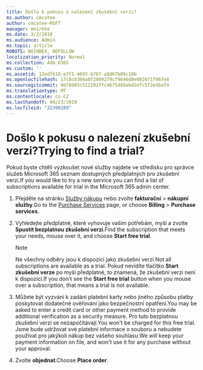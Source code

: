 ```yaml
---
title: Došlo k pokusu o nalezení zkušební verzi?
ms.author: cmcatee
author: cmcatee-MSFT
manager: mnirkhe
ms.date: 3/2/2018
ms.audience: Admin
ms.topic: article
ROBOTS: NOINDEX, NOFOLLOW
localization_priority: Normal
ms.collection: Adm_O365
ms.custom: ''
ms.assetid: 12edf610-e7f1-4693-b767-a8d67b09c10b
ms.openlocfilehash: 17c8cb304a8f2009279cf9646d8e0026f1f967e8
ms.sourcegitcommit: 9d78905c512192ffc4675468abd2efc5f2e4baf4
ms.translationtype: MT
ms.contentlocale: cs-CZ
ms.lasthandoff: 04/23/2019
ms.locfileid: "32390289"
---
```

# <a name="trying-to-find-a-trial"></a><span data-ttu-id="75a15-102">Došlo k pokusu o nalezení zkušební verzi?</span><span class="sxs-lookup"><span data-stu-id="75a15-102">Trying to find a trial?</span></span>

<span data-ttu-id="75a15-103">Pokud byste chtěli vyzkoušet nové služby najdete ve středisku pro správce služeb Microsoft 365 seznam dostupných předplatných pro zkušební verzi.</span><span class="sxs-lookup"><span data-stu-id="75a15-103">If you would like to try a new service you can find a list of subscriptions available for trial in the Microsoft 365 admin center.</span></span>
  
1. <span data-ttu-id="75a15-104">Přejděte na stránku [Služby nákupu](https://go.microsoft.com/fwlink/p/?linkid=868433) nebo zvolte **fakturační** \> **nákupní služby**.</span><span class="sxs-lookup"><span data-stu-id="75a15-104">Go to the [Purchase Services](https://go.microsoft.com/fwlink/p/?linkid=868433) page, or choose **Billing** \> **Purchase services**.</span></span>
    
2. <span data-ttu-id="75a15-105">Vyhledejte předplatné, které vyhovuje vašim potřebám, myší a zvolte **Spustit bezplatnou zkušební verzi**.</span><span class="sxs-lookup"><span data-stu-id="75a15-105">Find the subscription that meets your needs, mouse over it, and choose **Start free trial**.</span></span>
    
    > [!NOTE]
    > <span data-ttu-id="75a15-106">Ne všechny odběry jsou k dispozici jako zkušební verzi.</span><span class="sxs-lookup"><span data-stu-id="75a15-106">Not all subscriptions are available as a trial.</span></span> <span data-ttu-id="75a15-107">Pokud nevidíte tlačítko **Start zkušební verze** po myší předplatné, to znamená, že zkušební verzi není k dispozici.</span><span class="sxs-lookup"><span data-stu-id="75a15-107">If you don't see the **Start free trial** button when you mouse over a subscription, that means a trial is not available.</span></span> 
  
3. <span data-ttu-id="75a15-108">Můžete být vyzváni k zadání platební karty nebo jiného způsobu platby poskytovat dodatečné ověřování jako bezpečnostní opatření.</span><span class="sxs-lookup"><span data-stu-id="75a15-108">You may be asked to enter a credit card or other payment method to provide additional verification as a security measure.</span></span> <span data-ttu-id="75a15-109">Pro tuto bezplatnou zkušební verzi se nezapočítávají.</span><span class="sxs-lookup"><span data-stu-id="75a15-109">You won't be charged for this free trial.</span></span> <span data-ttu-id="75a15-110">Jsme bude udržovat své platební informace o souboru a nebudete používat pro jakýkoli nákup bez vašeho souhlasu.</span><span class="sxs-lookup"><span data-stu-id="75a15-110">We will keep your payment information on file, and won't use it for any purchase without your approval.</span></span>
    
4. <span data-ttu-id="75a15-111">Zvolte **objednat**.</span><span class="sxs-lookup"><span data-stu-id="75a15-111">Choose **Place order**.</span></span>
    

